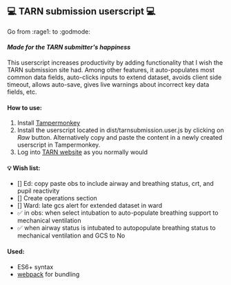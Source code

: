 💻 TARN submission userscript 💻
------

Go from :rage1: to :godmode:

#### _Made for the **TARN** submitter's happiness_
This userscript increases productivity by adding functionality that I wish the TARN submission site had. Among other features, it auto-populates most common data fields, auto-clicks inputs to extend dataset, avoids client side timeout, allows auto-save, gives live warnings about incorrect key data fields, etc.

#### How to use:
1. Install [Tampermonkey](https://www.tampermonkey.net/)
2. Install the userscript located in dist/tarnsubmission.user.js by clicking on _Raw_ button.
Alternatively copy and paste the content in a newly created userscript in Tampermonkey.
3. Log into [TARN website](https://www.tarn.ac.uk/) as you normally would

#### 💡 Wish list:
- [] Ed: copy paste obs to include airway and breathing status, crt, and pupil reactivity
- [] Create operations section
- [] Ward: late gcs alert for extended dataset in ward
- ✅ in obs: when select intubation to auto-populate breathing support to mechanical ventilation
- ✅ when airway status is intubated to autopopulate breathing status to mechanical ventilation and GCS to No

#### Used:
* ES6+ syntax
* [webpack](https://webpack.js.org/) for bundling
